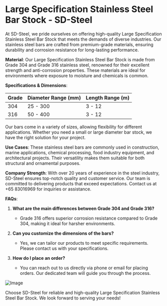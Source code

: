 # Large Specification Stainless Steel Bar Stock - SD-Steel

At SD-Steel, we pride ourselves on offering high-quality Large Specification Stainless Steel Bar Stock that meets the demands of diverse industries. Our stainless steel bars are crafted from premium-grade materials, ensuring durability and corrosion resistance for long-lasting performance.

**Material**: Our Large Specification Stainless Steel Bar Stock is made from Grade 304 and Grade 316 stainless steel, renowned for their excellent strength and anti-corrosion properties. These materials are ideal for environments where exposure to moisture and chemicals is common.

**Specifications & Dimensions**: 

| **Grade** | **Diameter Range (mm)** | **Length Range (m)** |
|-----------|-------------------------|----------------------|
| 304       | 25 - 300                | 3 - 12               |
| 316       | 50 - 400                | 3 - 12               |

Our bars come in a variety of sizes, allowing flexibility for different applications. Whether you need a small or large diameter bar stock, we have the right solution for your project.

**Use Cases**: These stainless steel bars are commonly used in construction, marine applications, chemical processing, food industry equipment, and architectural projects. Their versatility makes them suitable for both structural and ornamental purposes.

**Company Strength**: With over 20 years of experience in the steel industry, SD-Steel ensures top-notch quality and customer service. Our team is committed to delivering products that exceed expectations. Contact us at +65 83016969 for inquiries or assistance.

**FAQs**:
1. **What are the main differences between Grade 304 and Grade 316?**
   - Grade 316 offers superior corrosion resistance compared to Grade 304, making it ideal for harsher environments.

2. **Can you customize the dimensions of the bars?**
   - Yes, we can tailor our products to meet specific requirements. Please contact us with your specifications.

3. **How do I place an order?**
   - You can reach out to us directly via phone or email for placing orders. Our dedicated team will guide you through the process.

![Image](https://github.com/user-attachments/assets/2567258e-e124-4816-932d-1809bd27ef0b)

Choose SD-Steel for reliable and high-quality Large Specification Stainless Steel Bar Stock. We look forward to serving your needs!